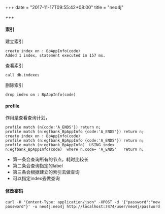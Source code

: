 +++
date = "2017-11-17T09:55:42+08:00"
title = "neo4j"

+++

#### 索引 

建立索引

```cypher
create index on : BpAppInfo(code)
Added 1 index, statement executed in 157 ms.
```

查看索引

```cypher
call db.indexes
```

删除索引

```cypher
drop index on : BpAppInfo(code)
```

#### profile

作用是查看查询计划，

```cypher
profile match (n{code:'A_ENDS'}) return n;
profile match (n:egfbank_BpAppInfo {code:'A_ENDS'}) return n;
create index on : BpAppInfo(code)
profile match (n:egfbank_BpAppInfo {code:'A_ENDS'}) return n;
profile match (n:egfbank_BpAppInfo)  USING index  n:egfbank_BpAppInfo(code)  where n.code= 'A_ENDS'   return n;
```

- 第一条会查询所有的节点，耗时比较长
- 第二条会查询指定的label
- 第三条会根据建立的索引去做查询
- 可以指定index去做查询


#### 修改密码

```
curl -H "Content-Type: application/json" -XPOST -d '{"password":"new password"}' -u neo4j:neo4j http://localhost:7474/user/neo4j/password
```

